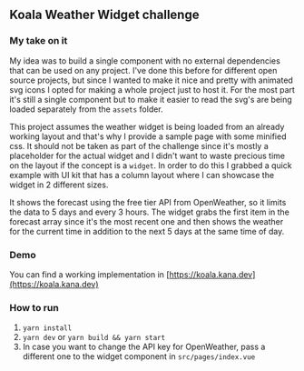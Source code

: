 ## Koala Weather Widget challenge

### My take on it
My idea was to build a single component with no external dependencies that can be used on any project. I've done this before for different open source projects, but since I wanted to make it nice and pretty with animated svg icons I opted for making a whole project just to host it. For the most part it's still a single component but to make it easier to read the svg's are being loaded separately from the `assets` folder.

This project assumes the weather widget is being loaded from an already working layout and that's why I provide a sample page with some minified css. It should not be taken as part of the challenge since it's mostly a placeholder for the actual widget and I didn't want to waste precious time on the layout if the concept is a `widget`. In order to do this I grabbed a quick example with UI kit that has a column layout where I can showcase the widget in 2 different sizes.

It shows the forecast using the free tier API from OpenWeather, so it limits the data to 5 days and every 3 hours. The widget grabs the first item in the forecast array since it's the most recent one and then shows the weather for the current time in addition to the next 5 days at the same time of day.

### Demo
You can find a working implementation in [https://koala.kana.dev](https://koala.kana.dev)

### How to run
1. `yarn install`
2. `yarn dev` or `yarn build && yarn start`
3. In case you want to change the API key for OpenWeather, pass a different one to the widget component in `src/pages/index.vue`
